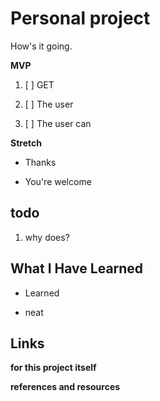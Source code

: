 # Personal project

How's it going.

__MVP__

1. [ ] GET

2. [ ] The user

3. [ ] The user can

__Stretch__

* Thanks

* You're welcome

## todo

1. why does?

## What I Have Learned

* Learned

* neat

## Links

  __for this project itself__


  __references and resources__
